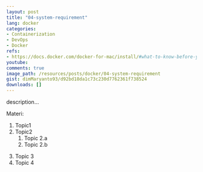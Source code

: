 ```yaml
---
layout: post
title: "04-system-requirement"
lang: docker
categories:
- Containerization
- DevOps
- Docker
refs: 
- https://docs.docker.com/docker-for-mac/install/#what-to-know-before-you-install
youtube: 
comments: true
image_path: /resources/posts/docker/04-system-requirement
gist: dimMaryanto93/d92bd18da1c73c230d7762361f738524
downloads: []
---
```



description...

Materi: 

1. Topic1
2. Topic2
    1. Topic 2.a
    2. Topic 2.b
<!--more-->
3. Topic 3
4. Topic 4